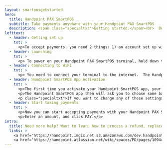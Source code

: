 ```yaml
---
layout: smartposgetstarted
hero: 
  title: Handpoint PAX SmartPOS
  subtitle: Take payments anywhere with your Handpoint PAX SmartPOS
  description: <span class="specialtxt">Getting started.</span><br>  Don’t panic. It’s easy.
lefttext: 
  - header: Getting set up
    txt: >
      <p>To accept payments, you need 2 things: 1) an account set up with your payments provider, and 2) a Handpoint PAX SmartPOS terminal.</p><p class="specialtxt">Not sure if you have what you need? Get in touch with your provider.</p> <p class="specialtxt">NOTE: If you are using another POS software app on a Handpoint PAX terminal, please contact your software provider for detailed activation instructions.</p>
  - header: Launching
    txt: >
      <p> To power on your Handpoint PAX SmartPOS terminal, hold down the power button on the right side of the terminal for 3-5 seconds. Your Hanpdoint app may start automatically.  If not, please select the Handpoint icon to launch it.</p> <p class="specialtxt">If you do not see the Handpoint icon, you can open the PAXSTORE icon and search for "Handpoint".</p>
  - header: Connecting to WiFi
    txt: >
      <p> You need to connect your terminal to the internet.  The Handpoint app may open automatically and walk you through steps to connect to wifi.</p> <p> You also can use the touch screen to set up your connection.  Simply bring the settings bar down from the top of the terminal screen. You must pull it all the way down until the settings appear in full with icon names. Select Wi-Fi (below the Wi-Fi icon) and toggle the switch to enable Wi-Fi. Once the list of available Wi-Fi networks appear, select your desired network. You may need to enter your WiFi password. When your card reader has successfully connected to the network, it will confirm by displaying “connected” below the network name.</p> <p class="specialtxt">Connecting via SIM?  Find SIM activation instructions here</p>
  - header: Handpoint SmartPOS App Activation
    txt: >
      <p>The first time you activate your Handpoint SmartPOS app, your terminal may need to dowload a few things before it can start taking payments.  If so, this will happen automatically and will only take a couple of minutes.</p> 
      <p>The Handpoint SmartPOS app then will ask you to choose some basic settings, including your language, currency, and refund password. In a few steps, you’re all set!</p>
      <p class="specialtxt">If you want to change any of these settings later, simply click into the settings of the Handpoint SmartPOS app.</p>
  - header: Start taking payments
    txt: >
      <p>Now you can start accepting payments with your Handpoint PAX SmartPOS solution. </p> 
      <p>Enter an amount, and click PAY.</p>
intro: 
  title: Need more help? Want to learn how to process a refund, replace the printer paper, or view your business analytics?
  links: >
    <a href="https://handpoint.imgix.net.s3.amazonaws.com/dev.handpoint.com/Website%20refresh%20photos/spec-sheets/Handpoint%20SmartPOS%20Quick%20Start%20Guide%20v.0621.pdf">Quick Start Guide</a><br>
    <a href="https://handpoint.atlassian.net/wiki/spaces/PD/pages/10944616/Card+Reader+and+mPOS+app+FAQs">FAQs</a><br>
---
```


<div class="col-md-3 col-sm-3 col-md-offset-1 col-sm-offset-1">
  <div class="row">
    <img src="https://handpoint.imgix.net/Website%20refresh%20photos/product-images/HandpointSmartPOS-0621.png" class="img-responsive section-getstarted-mainpic" alt=""/>
  </div>

</div>
